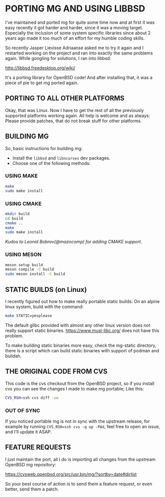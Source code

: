 # PORTING MG AND USING LIBBSD

I've maintained and ported mg for quite some time now and at first it was easy
recently it got harder and harder, since it was a moving target. Especially the
inclusion of some system specific libraries since about 2 years ago made it too
much of an effort for my humble coding skills.

So recently Jasper Lievisse Adriaanse asked me to try it again and I restarted
working on the project and ran into exactly the same problems again. While
googling for solutions, I ran into libbsd:

  http://libbsd.freedesktop.org/wiki/

It's a porting library for OpenBSD code! And after installing that, it was a
piece of pie to get mg ported again.

## PORTING TO ALL OTHER PLATFORMS

Okay, that was Linux. Now I have to get the rest of all the previously supported
platforms working again. All help is welcome and as always:  Please provide
patches, that do not break stuff for other platforms.

## BUILDING MG

So, basic instructions for building mg:

 - Install the `libbsd` and `libncurses` dev packages.
 - Choose one of the following methods:

### USING MAKE

```bash
make
sudo make install
```

### USING CMAKE

```bash
mkdir build
cd build
cmake ..
make
sudo make install
```

*Kudos to Leonid Bobrov(@mazocomp) for adding CMAKE support.*

### USING MESON

```bash
meson setup build
meson compile -C build
sudo meson install -C build
```


## STATIC BUILDS (on Linux)

I recently figured out how to make really portable static builds: On an alpine
linux system, build with the command:

```bash
make STATIC=yesplease
```

The default glibc provided with almost any other linux version does not really
support static binaries. https://www.musl-libc.org/ does not have this problem.

To make building static binaries more easy, check the mg-static directory, there
is a script which can build static binaries with support of podman and buildah.


## THE ORIGINAL CODE FROM CVS

This code is the cvs checkout from the OpenBSD project, so if you install cvs
you can see the changes I made to make mg portable; Like this:

```bash
CVS_RSH=ssh cvs diff -uw
```

### OUT OF SYNC

If you noticed portable mg is not in sync with the upstream release,
for example by running `CVS_RSH=ssh cvs -q up -PAd`, feel free to open
an issue, and I'll update it ASAP.


## FEATURE REQUESTS

I just maintain the port, all I do is importing all changes from the upstream
OpenBSD mg repository:

  https://cvsweb.openbsd.org/src/usr.bin/mg/?sortby=date#dirlist

So your best course of action is to send them a feature request, or even better,
send them a patch.
